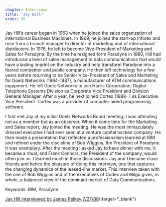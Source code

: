 ```yaml
---
chapter: Interviews
title: "Jay Hill"
order: 35
---
```


Jay Hill’s career began in 1963 when he joined the sales organization of International Business Machines. In 1969, he joined the start-up Inforex and rose from a branch manager to director of marketing and of international distributors. In 1976, he left to become Vive-President of Marketing and Sales for Paradyne. By the time he resigned form Paradyne in 1980, Hill had introduced a level of sales management to data communications that would have a lasting imprint on the industry and help transform Paradyne into a feared competitor and public company. He then left technology for a few years before returning to be Senior Vice-President of Sales and Marketing for Doelz Networks (1984-1987), a manufacturer of ATM communications equipment. He left Doelz Networks to join Harris Corporation, Digital Telephone Systems Division as Corporate Vice President and Division General Manager. After a year, he next joined Cortex (1988- ) as Executive Vice President. Cortex was a provider of computer aided programming software.

I first met Jay at my initial Doelz Networks Board meeting; I was attending not as a member but as an observer. When it came time for the Marketing and Sales report, Jay joined the meeting. He was the most immaculately dressed executive I had ever seen at a venture capital backed company. He then made a presentation that reflected a professionalism learned at IBM and refined under the discipline of Bob Wiggins, the President of Paradyne. It was exemplary. After the meeting I asked Jay to have dinner with me. It became a ritual, and Frank Connors, the President of the company, would often join us. I learned much in those discussions. Jay and I became close friends and hence the pleasure of doing this interview, one that captures the changing dynamics of the leased-line market. This interview taken with the one of Bob Wiggins and of the executives of Codex and Milgo gives, in whole, a balanced view of the dominant market of Data Communications.

Keywords: IBM, Paradyne

[Jay Hill Interviewed by James Pelkey 7/27/88](https://archive.computerhistory.org/resources/access/text/2015/10/102737986-05-01-acc.pdf){:target="_blank"}
